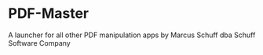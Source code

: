 # PDF-Master
A launcher for all other PDF manipulation apps by Marcus Schuff dba Schuff Software Company



